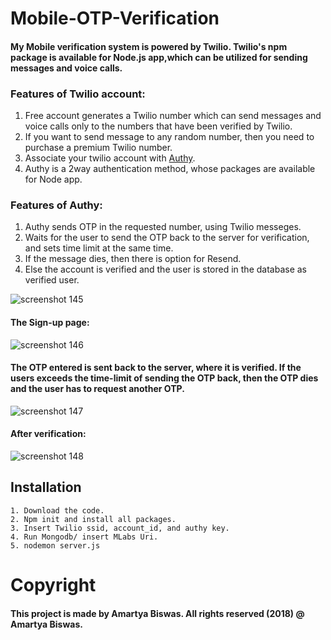 # Mobile-OTP-Verification

#### My Mobile verification system is powered by Twilio. Twilio's npm package is available for Node.js app,which can be utilized for sending messages and voice calls.

### Features of Twilio account:
1) Free account generates a Twilio number which can send messages and voice calls only to the numbers that have been verified by Twilio.
2) If you want to send message to any random number, then you need to purchase a premium Twilio number.
3) Associate your twilio account with [Authy](https://dashboard.authy.com/signin).
4) Authy is a 2way authentication method, whose packages are available for Node app.

### Features of Authy:
1) Authy sends OTP in the requested number, using Twilio messeges.
2) Waits for the user to send the OTP back to the server for verification, and sets time limit at the same time.
3) If the message dies, then there is option for Resend.
4) Else the account is verified and the user is stored in the database as verified user.
  
![screenshot 145](https://user-images.githubusercontent.com/31181068/37790289-1a402b5e-2e2c-11e8-841b-101a8e0d5ef9.png)

#### The Sign-up page:
![screenshot 146](https://user-images.githubusercontent.com/31181068/37790298-1e8642fc-2e2c-11e8-806d-8482a2db4626.png)

#### The OTP entered is sent back to the server, where it is verified. If the users exceeds the time-limit of sending the OTP back, then the OTP dies and the user has to request another OTP.
![screenshot 147](https://user-images.githubusercontent.com/31181068/37790305-224667d2-2e2c-11e8-8b4d-89d8a014425d.png)

#### After verification:
![screenshot 148](https://user-images.githubusercontent.com/31181068/37790317-299c9286-2e2c-11e8-83f3-02b6601b5f01.png)

## Installation
```
1. Download the code.
2. Npm init and install all packages.
3. Insert Twilio ssid, account_id, and authy key.
4. Run Mongodb/ insert MLabs Uri.
5. nodemon server.js
```

# Copyright
#### This project is made by Amartya Biswas. All rights reserved (2018) @ Amartya Biswas.

